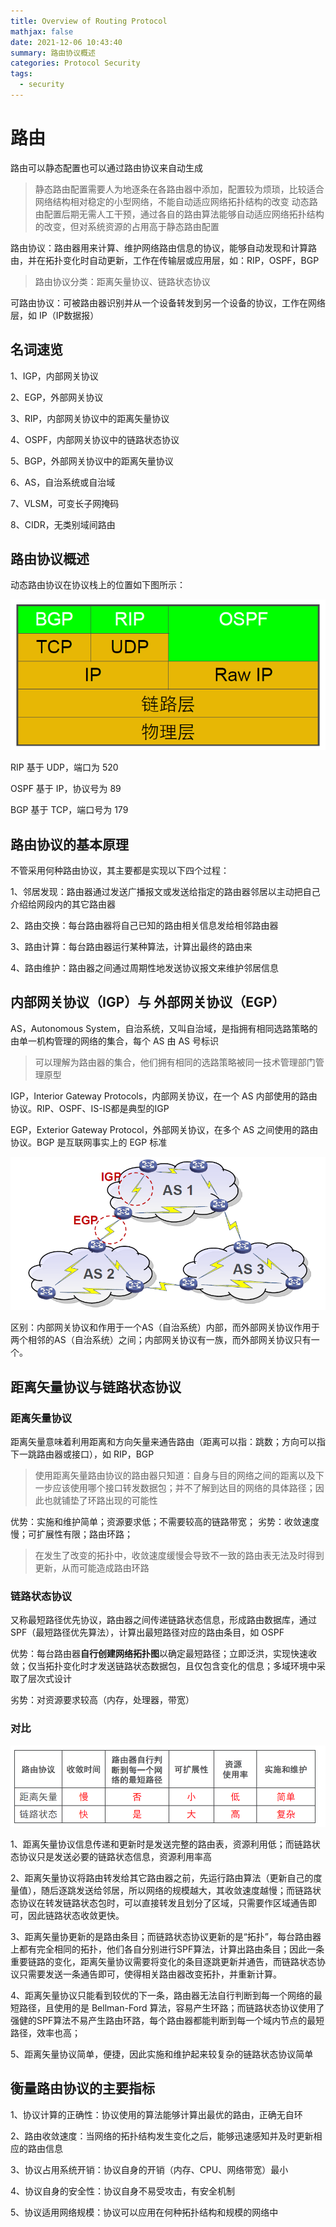 ```yaml
---
title: Overview of Routing Protocol
mathjax: false
date: 2021-12-06 10:43:40
summary: 路由协议概述
categories: Protocol Security
tags:
  - security
---
```


# 路由

路由可以静态配置也可以通过路由协议来自动生成
> 静态路由配置需要人为地逐条在各路由器中添加，配置较为烦琐，比较适合网络结构相对稳定的小型网络，不能自动适应网络拓扑结构的改变
> 动态路由配置后期无需人工干预，通过各自的路由算法能够自动适应网络拓扑结构的改变，但对系统资源的占用高于静态路由配置

路由协议：路由器用来计算、维护网络路由信息的协议，能够自动发现和计算路由，并在拓扑变化时自动更新，工作在传输层或应用层，如：RIP，OSPF，BGP
> 路由协议分类：距离矢量协议、链路状态协议

可路由协议：可被路由器识别并从一个设备转发到另一个设备的协议，工作在网络层，如 IP（IP数据报）

## 名词速览

1、IGP，内部网关协议

2、EGP，外部网关协议

3、RIP，内部网关协议中的距离矢量协议

4、OSPF，内部网关协议中的链路状态协议

5、BGP，外部网关协议中的距离矢量协议

6、AS，自治系统或自治域

7、VLSM，可变长子网掩码

8、CIDR，无类别域间路由

## 路由协议概述

动态路由协议在协议栈上的位置如下图所示：

![路由协议](https://raw.githubusercontent.com/Coming98/pictures/main/20211201141135.png)

RIP 基于 UDP，端口为 520

OSPF 基于 IP，协议号为 89

BGP 基于 TCP，端口号为 179

## 路由协议的基本原理

不管采用何种路由协议，其主要都是实现以下四个过程：

1、邻居发现：路由器通过发送广播报文或发送给指定的路由器邻居以主动把自己介绍给网段内的其它路由器

2、路由交换：每台路由器将自己已知的路由相关信息发给相邻路由器

3、路由计算：每台路由器运行某种算法，计算出最终的路由来

4、路由维护：路由器之间通过周期性地发送协议报文来维护邻居信息

## 内部网关协议（IGP）与 外部网关协议（EGP）

AS，Autonomous System，自治系统，又叫自治域，是指拥有相同选路策略的由单一机构管理的网络的集合，每个 AS 由 AS 号标识
> 可以理解为路由器的集合，他们拥有相同的选路策略被同一技术管理部门管理原型

IGP，Interior Gateway Protocols，内部网关协议，在一个 AS 内部使用的路由协议。RIP、OSPF、IS-IS都是典型的IGP

EGP，Exterior Gateway Protocol，外部网关协议，在多个 AS 之间使用的路由协议。BGP 是互联网事实上的 EGP 标准

![IGP, EGP](https://raw.githubusercontent.com/Coming98/pictures/main/20211128170339.png)

区别：内部网关协议和作用于一个AS（自治系统）内部，而外部网关协议作用于两个相邻的AS（自治系统）之间；内部网关协议有一族，而外部网关协议只有一个。

## 距离矢量协议与链路状态协议

### 距离矢量协议

距离矢量意味着利用距离和方向矢量来通告路由（距离可以指：跳数；方向可以指下一跳路由器或接口），如 RIP，BGP
> 使用距离矢量路由协议的路由器只知道：自身与目的网络之间的距离以及下一步应该使用哪个接口转发数据包；并不了解到达目的网络的具体路径；因此也就铺垫了环路出现的可能性

优势：实施和维护简单；资源要求低；不需要较高的链路带宽；
劣势：收敛速度慢；可扩展性有限；路由环路；
> 在发生了改变的拓扑中，收敛速度缓慢会导致不一致的路由表无法及时得到更新，从而可能造成路由环路

### 链路状态协议

又称最短路径优先协议，路由器之间传递链路状态信息，形成路由数据库，通过SPF（最短路径优先算法），计算出最短路径对应的路由条目，如 OSPF

优势：每台路由器**自行创建网络拓扑图**以确定最短路径；立即泛洪，实现快速收敛；仅当拓扑变化时才发送链路状态数据包，且仅包含变化的信息；多域环境中采取了层次式设计

劣势：对资源要求较高（内存，处理器，带宽）

### 对比

![对比](https://raw.githubusercontent.com/Coming98/pictures/main/20211128171046.png)

1、距离矢量协议信息传递和更新时是发送完整的路由表，资源利用低；而链路状态协议只是发送必要的链路状态信息，资源利用率高

2、距离矢量协议将路由转发给其它路由器之前，先运行路由算法（更新自己的度量值），随后逐跳发送给邻居，所以网络的规模越大，其收敛速度越慢；而链路状态协议在转发链路状态包时，可以直接转发且划分了区域，只需要作区域通告即可，因此链路状态收敛更快。

3、距离矢量协更新的是路由条目；而链路状态协议更新的是“拓扑”，每台路由器上都有完全相同的拓扑，他们各自分别进行SPF算法，计算出路由条目；因此一条重要链路的变化，距离矢量协议需要将变化的条目逐跳更新并通告，而链路状态协议只需要发送一条通告即可，使得相关路由器改变拓扑，并重新计算。

4、距离矢量协议只能看到较优的下一条，路由器无法自行判断到每一个网络的最短路径，且使用的是 Bellman-Ford 算法，容易产生环路；而链路状态协议使用了强健的SPF算法不易产生路由环路，每个路由器都能判断到每一个域内节点的最短路径，效率也高；

5、距离矢量协议简单，便捷，因此实施和维护起来较复杂的链路状态协议简单

## 衡量路由协议的主要指标

1、协议计算的正确性：协议使用的算法能够计算出最优的路由，正确无自环

2、路由收敛速度：当网络的拓扑结构发生变化之后，能够迅速感知并及时更新相应的路由信息

3、协议占用系统开销：协议自身的开销（内存、CPU、网络带宽）最小

4、协议自身的安全性：协议自身不易受攻击，有安全机制

5、协议适用网络规模：协议可以应用在何种拓扑结构和规模的网络中